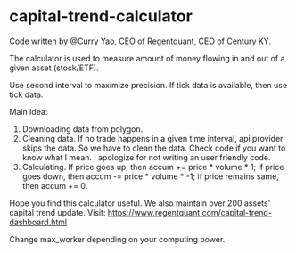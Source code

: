 # capital-trend-calculator

Code written by @Curry Yao, CEO of Regentquant, CEO of Century KY.

The calculator is used to measure amount of money flowing in and out of a given asset (stock/ETF).

Use second interval to maximize precision. If tick data is available, then use tick data.

Main Idea:
1. Downloading data from polygon.
2. Cleaning data. If no trade happens in a given time interval, api provider skips the data. So we have to clean the data. Check code if you want to know what I mean. I apologize for not writing an user friendly code.
3. Calculating. If price goes up, then accum += price * volume * 1; if price goes down, then accum -= price * volume * -1; if price remains same, then accum += 0.

Hope you find this calculator useful.
We also maintain over 200 assets' capital trend update. Visit: https://www.regentquant.com/capital-trend-dashboard.html

Change max_worker depending on your computing power.
